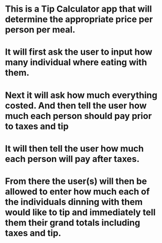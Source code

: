# This is a Tip Calculator app that will determine the appropriate price per person per meal.
# It will first ask the user to input how many individual where eating with them.
# Next it will ask how much everything costed. And then tell the user how much each person should pay prior to taxes and tip
# It will then tell the user how much each person will pay after taxes.
# From there the user(s) will then be allowed to enter how much each of the individuals dinning with them would like to tip and immediately tell them their grand totals including taxes and tip.
